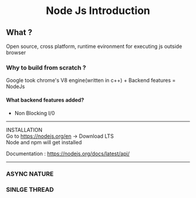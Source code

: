 # <center>Node Js Introduction

## What ?
Open source, cross platform, runtime evironment for executing js outside browser

### Why to build from scratch ?
Google took chrome's V8 engine(written in c++) + Backend features = NodeJs

#### What backend features added?
- Non Blocking I/0

---
INSTALLATION  
Go to https://nodejs.org/en -> Download LTS  
Node and npm will get installed

Documentation : https://nodejs.org/docs/latest/api/

---

### ASYNC NATURE 



### SINLGE THREAD